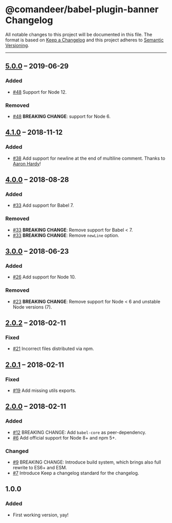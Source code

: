 # @comandeer/babel-plugin-banner Changelog

All notable changes to this project will be documented in this file.
The format is based on [Keep a Changelog](http://keepachangelog.com/)
and this project adheres to [Semantic Versioning](http://semver.org/).

---

## [5.0.0] – 2019-06-29
### Added
* [#48] Support for Node 12.

### Removed
* [#48] **BREAKING CHANGE**: support for Node 6.

## [4.1.0] – 2018-11-12
### Added
* [#38] Add support for newline at the end of multiline comment. Thanks to [Aaron Hardy](https://github.com/Aaronius)!

## [4.0.0] – 2018-08-28
### Added
* [#33] Add support for Babel 7.

### Removed
* [#33] **BREAKING CHANGE**: Remove support for Babel < 7.
* [#33] **BREAKING CHANGE**: Remove `newLine` option.

## [3.0.0] – 2018-06-23
### Added
* [#26] Add support for Node 10.

### Removed
* [#23] **BREAKING CHANGE**: Remove support for Node < 6 and unstable Node versions (7).

## [2.0.2] – 2018-02-11
### Fixed
* [#21] Incorrect files distributed via npm.

## [2.0.1] – 2018-02-11
### Fixed
* [#19] Add missing utils exports.

## [2.0.0] – 2018-02-11
### Added
* [#12] BREAKING CHANGE: Add `babel-core` as peer-dependency.
* [#6] Add official support for Node 8+ and npm 5+.

### Changed
* [#9] BREAKING CHANGE: Introduce build system, which brings also full rewrite to ES6+ and ESM.
* [#7] Introduce Keep a changelog standard for the changelog.

## 1.0.0
### Added
* First working version, yay!

[#6]: https://github.com/Comandeer/babel-plugin-banner/issues/6
[#7]: https://github.com/Comandeer/babel-plugin-banner/issues/7
[#9]: https://github.com/Comandeer/babel-plugin-banner/issues/9
[#12]: https://github.com/Comandeer/babel-plugin-banner/issues/12
[#19]: https://github.com/Comandeer/babel-plugin-banner/issues/19
[#21]: https://github.com/Comandeer/babel-plugin-banner/issues/21
[#23]: https://github.com/Comandeer/babel-plugin-banner/issues/23
[#26]: https://github.com/Comandeer/babel-plugin-banner/issues/26
[#33]: https://github.com/Comandeer/babel-plugin-banner/issues/33
[#38]: https://github.com/Comandeer/babel-plugin-banner/pull/38
[#48]: https://github.com/Comandeer/babel-plugin-banner/issues/48

[5.0.0]: https://github.com/Comandeer/babel-plugin-banner/compare/v4.1.0...v5.0.0
[4.1.0]: https://github.com/Comandeer/babel-plugin-banner/compare/v4.0.0...v4.1.0
[4.0.0]: https://github.com/Comandeer/babel-plugin-banner/compare/v3.0.0...v4.0.0
[3.0.0]: https://github.com/Comandeer/babel-plugin-banner/compare/v2.0.2...v3.0.0
[2.0.2]: https://github.com/Comandeer/babel-plugin-banner/compare/v2.0.1...v2.0.2
[2.0.1]: https://github.com/Comandeer/babel-plugin-banner/compare/v2.0.0...v2.0.1
[2.0.0]: https://github.com/Comandeer/babel-plugin-banner/compare/v1.0.0...v2.0.0

